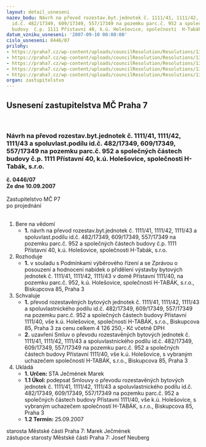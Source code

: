 ```yaml
---
layout: detail_usneseni
nazev_bodu: Návrh na převod rozestav.byt.jednotek č. 1111/41, 1111/42, 1111/43 a spoluvlast.podílu
  id.č. 482/17349, 609/17349, 557/17349 na pozemku parc.č. 952 a společných částech
  budovy  č.p. 1111 Přístavní 40, k.ú. Holešovice, společnosti  H-Tabák, s.r.o.
datum_vzniku_usneseni: '2007-09-10 00:00:00'
cislo_usneseni: 0446/07
prilohy:
- https://praha7.cz/wp-content/uploads/councilResolution/Resolutions/13905/6-07-skmbt_60007082716150.tif
- https://praha7.cz/wp-content/uploads/councilResolution/Resolutions/13905/6-07-sprbj_-_p%c5%99%c3%adstavn%c3%ad_40_1111-41.doc
- https://praha7.cz/wp-content/uploads/councilResolution/Resolutions/13905/6-07-sprbj_-_p%c5%99%c3%adstavn%c3%ad_40_1111-42.doc
- https://praha7.cz/wp-content/uploads/councilResolution/Resolutions/13905/6-07-sprbj_-_p%c5%99%c3%adstavn%c3%ad_40_1111-43.doc
- https://praha7.cz/wp-content/uploads/councilResolution/Resolutions/13905/6-07-0877r.doc
organ: zastupitelstvo
---
```

<div id="ucUsn_pList" class="usn">
	<span><h2>Usnesení zastupitelstva MČ Praha 7 </h2>
<br></span><div class="standBody">
<span><h3>Návrh na převod rozestav.byt.jednotek č. 1111/41, 1111/42, 1111/43 a spoluvlast.podílu id.č. 482/17349, 609/17349, 557/17349 na pozemku parc.č. 952 a společných částech budovy  č.p. 1111 Přístavní 40, k.ú. Holešovice, společnosti  H-Tabák, s.r.o.</h3></span><div class="center">
		<strong>č. 0446/07</strong><br>
	</div>
<div class="center">
		<strong>Ze dne 10.09.2007</strong><br><br>
	</div>Zastupitelstvo MČ P7<br> po projednání<br><br><ol>
<li>Bere na vědomí<ul><li>
<strong>1.</strong> návrh na převod rozestav.byt.jednotek č. 1111/41, 1111/42, 1111/43 a spoluvlast.podílu id.č. 482/17349, 609/17349, 557/17349 na pozemku parc.č. 952 a společných částech budovy  č.p. 1111 Přístavní 40, k.ú. Holešovice, společnosti  H-Tabák, s.r.o.</li></ul>
</li>
<li>Rozhoduje<ul><li>
<strong>1.</strong> v souladu s Podmínkami výběrového řízení a se Zprávou o posouzení a hodnocení nabídek o přidělení výstavby bytových jednotek č. 1111/41, 1111/42, 1111/43 v domě Přístavní 1111/40, na pozemku parc.č. 952, k.ú. Holešovice,  společnosti  H-TABÁK, s.r.o., Biskupcova 85, Praha 3</li></ul>
</li>
<li>Schvaluje<ul>
<li>
<strong>1.</strong> převod rozestavěných bytových jednotek č. 1111/41, 1111/42, 1111/43 a spoluvlastnického podílu id.č. 482/17349, 609/17349, 557/17349 na pozemku parc.č. 952 a společných částech budovy  Přístavní 1111/40, vše k.ú. Holešovice, společnosti H-TABÁK, s.r.o., Biskupcova 85, Praha 3 za cenu celkem 4 126 250,- Kč včetně DPH</li>
<li>
<strong>2.</strong> uzavření Smluv o převodu rozestavěných bytových jednotek č. 1111/41, 1111/42, 1111/43 a spoluvlastnického podílu id.č. 482/17349, 609/17349, 557/17349 na pozemku parc.č. 952 a společných částech budovy  Přístavní 1111/40, vše k.ú. Holešovice, s vybraným uchazečem společností H-TABÁK, s.r.o., Biskupcova 85, Praha 3 </li>
</ul>
</li>
<li>Ukládá<ul>
<li>
<strong>1. Určen: </strong>STA Ječmének Marek</li>
<li>
<strong>1.1 Úkol: </strong>podepsat Smlouvy  o převodu rozestavěných bytových jednotek č. 1111/41, 1111/42, 1111/43 a spoluvlastnického podílu id.č. 482/17349, 609/17349, 557/17349 na pozemku parc.č. 952 a  společných částech budovy  Přístavní 1111/40, vše k.ú. Holešovice, s vybraným uchazečem společností H-TABÁK, s.r.o., Biskupcova 85, Praha 3 </li>
<li>
<strong>1.2 Termín: </strong>25.09.2007</li>
</ul>
</li>
</ol>starosta Městské části Praha 7: Marek Ječmének<br>zástupce starosty Městské části Praha 7: Josef Neuberg
</div>
</div>